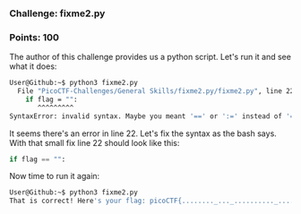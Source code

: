 ### Challenge: fixme2.py
### Points: 100

The author of this challenge provides us a python script. Let's run it and see what it does:
```bash
User@Github:~$ python3 fixme2.py 
  File "PicoCTF-Challenges/General Skills/fixme2.py/fixme2.py", line 22
    if flag = "":
       ^^^^^^^^^
SyntaxError: invalid syntax. Maybe you meant '==' or ':=' instead of '='?
```
It seems there's an error in line 22. 
Let's fix the syntax as the bash says. 
With that small fix line 22 should look like this:
```python
if flag == "":
```
Now time to run it again:
```bash
User@Github:~$ python3 fixme2.py 
That is correct! Here's your flag: picoCTF{........_..._.........._........}
```